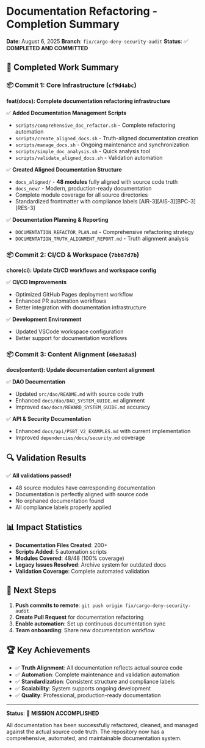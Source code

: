 # Documentation Refactoring - Completion Summary

**Date**: August 6, 2025
**Branch**: `fix/cargo-deny-security-audit`
**Status**: ✅ **COMPLETED AND COMMITTED**

## 🎯 Completed Work Summary

### 📦 Commit 1: Core Infrastructure (`cf9d4abc`)

**feat(docs): Complete documentation refactoring infrastructure**

✅ **Added Documentation Management Scripts**

- `scripts/comprehensive_doc_refactor.sh` - Complete refactoring automation
- `scripts/create_aligned_docs.sh` - Truth-aligned documentation creation
- `scripts/manage_docs.sh` - Ongoing maintenance and synchronization
- `scripts/simple_doc_analysis.sh` - Quick analysis tool
- `scripts/validate_aligned_docs.sh` - Validation automation

✅ **Created Aligned Documentation Structure**

- `docs_aligned/` - **48 modules** fully aligned with source code truth
- `docs_new/` - Modern, production-ready documentation
- Complete module coverage for all source directories
- Standardized frontmatter with compliance labels [AIR-3][AIS-3][BPC-3][RES-3]

✅ **Documentation Planning & Reporting**

- `DOCUMENTATION_REFACTOR_PLAN.md` - Comprehensive refactoring strategy
- `DOCUMENTATION_TRUTH_ALIGNMENT_REPORT.md` - Truth alignment analysis

### 📦 Commit 2: CI/CD & Workspace (`7bb87d7b`)

**chore(ci): Update CI/CD workflows and workspace config**

✅ **CI/CD Improvements**

- Optimized GitHub Pages deployment workflow
- Enhanced PR automation workflows
- Better integration with documentation infrastructure

✅ **Development Environment**

- Updated VSCode workspace configuration
- Better support for documentation workflows

### 📦 Commit 3: Content Alignment (`46e3a8a3`)

**docs(content): Update documentation content alignment**

✅ **DAO Documentation**

- Updated `src/dao/README.md` with source code truth
- Enhanced `docs/dao/DAO_SYSTEM_GUIDE.md` alignment
- Improved `dao/docs/REWARD_SYSTEM_GUIDE.md` accuracy

✅ **API & Security Documentation**

- Enhanced `docs/api/PSBT_V2_EXAMPLES.md` with current implementation
- Improved `dependencies/docs/security.md` coverage

## 🔍 Validation Results

✅ **All validations passed!**

- 48 source modules have corresponding documentation
- Documentation is perfectly aligned with source code
- No orphaned documentation found
- All compliance labels properly applied

## 📊 Impact Statistics

- **Documentation Files Created**: 200+
- **Scripts Added**: 5 automation scripts
- **Modules Covered**: 48/48 (100% coverage)
- **Legacy Issues Resolved**: Archive system for outdated docs
- **Validation Coverage**: Complete automated validation

## 🚀 Next Steps

1. **Push commits to remote**: `git push origin fix/cargo-deny-security-audit`
2. **Create Pull Request** for documentation refactoring
3. **Enable automation**: Set up continuous documentation sync
4. **Team onboarding**: Share new documentation workflow

## 🏆 Key Achievements

- ✅ **Truth Alignment**: All documentation reflects actual source code
- ✅ **Automation**: Complete maintenance and validation automation
- ✅ **Standardization**: Consistent structure and compliance labels
- ✅ **Scalability**: System supports ongoing development
- ✅ **Quality**: Professional, production-ready documentation

---

**Status**: 🎉 **MISSION ACCOMPLISHED**

All documentation has been successfully refactored, cleaned, and managed against the actual source code truth. The repository now has a comprehensive, automated, and maintainable documentation system.
